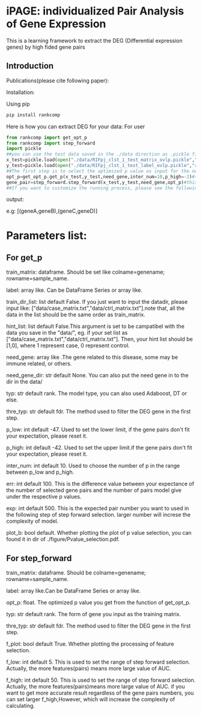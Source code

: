 # iPAGE: individualized Pair Analysis of Gene Expression
This is a learning framework to extract the DEG (Differential expression genes) by high fided gene pairs

Introduction
-----------------------------
Publications(please cite following paper): 

Installation: 

Using pip
```python
pip install rankcomp
```

Here is how you can extract DEG for your data:
For user
```python
from rankcomp import get_opt_p
from rankcomp import step_forward
import pickle
##you can use the test data saved in the ./data direction as .pickle file type
x_test=pickle.load(open("./data/RIFpj_clst_1_test_matrix_ovlp.pickle","rb"))
y_test=pickle.load(open("./data/RIFpj_clst_1_test_label_ovlp.pickle","rb"))
##The first step is to select the optimized p value as input for the next step.
opt_p=get_opt_p.get_p(x_test,y_test,need_gene,inter_num=10,p_high=-2)#the matrix and label should include two types of case. default 0and 1.
gene_pair=step_forward.step_forward(x_test,y_test,need_gene,opt_p)#this scripts can help you to extract different genes pairs with strong significance.
##If you want to customize the running process, please see the following guidline of parameter setting.
```
output:

e.g: [(geneA,geneB),(geneC,geneD)]



# Parameters list:

##   For get_p
train_matrix: dataframe. Should be set like colname=genename; rowname=sample_name.

label: array like. Can be DataFrame Series or array like.

train_dir_list: list default False. If you just want to input the datadir, please input like:     ["data/case_matrix.txt","data/ctrl_matrix.txt"].note that, all the data in the list should be the same order as train_matrix.

hint_list: list default False.This argument is set to be campatibel with the data you save in the "data/", eg. if your set list as ["data/case_matrix.txt","data/ctrl_matrix.txt"]. Then, your hint list should be [1,0], where 1 represent case, 0 represent control.

need_gene: array like .The gene related to this disease, some may be immune related, or others.

need_gene_dir: str default None. You can also put the need gene in to the dir in the data/

typ: str default rank. The model type, you can also used Adaboost, DT or else.

thre_typ: str default fdr. The method used to filter the DEG gene in the first step.

p_low: int default -47. Used to set the lower limit, if the gene pairs don't fit your expectation, please reset it.

p_high: int default -42. Used to set the upper limit.if the gene pairs don't fit your expectation, please reset it.

inter_num: int default 10. Used to choose the number of p in the range between p_low and p_high.

err: int default 100. This is the difference value between your expectance of the number of selected gene pairs and the number of pairs model give under the respective p values.

exp: int default 500. This is the expected pair number you want to used in the following step of step forward selection. larger number will increse the complexity of model.

plot_b: bool default. Whether plotting the plot of p value selection, you can found it in dir of ./figure/Pvalue_selection.pdf.


##   For step_forward
train_matrix: dataframe. Should be colname=genename; rowname=sample_name.

label: array like.Can be DataFrame Series or array like.

opt_p: float. The optimized p value you get from the function of get_opt_p.

typ: str default rank. The form of gene you input as the training matrix.

thre_typ: str default fdr. The method used to filter the DEG gene in the first step.

f_plot: bool default True. Whether plotting the processing of feature selection.

f_low: int default 5. This is used to set the range of step forward selection. Actually, the more features(pairs) means more large value of AUC.

f_high: int default 50. This is used to set the range of step forward selection. Actually, the more features(pairs)means more large value of AUC. if you want to get more accurate result regardless of the gene pairs numbers, you can set larger f_high,However, which will increase the complexity of calculating.





